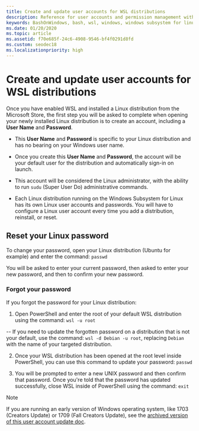 ```yaml
---
title: Create and update user accounts for WSL distributions
description: Reference for user accounts and permission management with the Windows Subsystem for Linux.
keywords: BashOnWindows, bash, wsl, windows, windows subsystem for linux, windowssubsystem, ubuntu, user accounts
ms.date: 01/20/2020
ms.topic: article
ms.assetid: f70e685f-24c6-4908-9546-bf4f0291d8fd
ms.custom: seodec18
ms.localizationpriority: high
---
```


# Create and update user accounts for WSL distributions

Once you have enabled WSL and installed a Linux distribution from the Microsoft Store, the first step you will be asked to complete when opening your newly installed Linux distribution is to create an account, including a **User Name** and **Password**.

- This **User Name** and **Password** is specific to your Linux distribution and has no bearing on your Windows user name.

- Once you create this **User Name** and **Password**, the account will be your default user for the distribution and automatically sign-in on launch.

- This account will be considered the Linux administrator, with the ability to run `sudu` (Super User Do) administrative commands.

- Each Linux distribution running on the Windows Subsystem for Linux has its own Linux user accounts and passwords.  You will have to configure a Linux user account every time you add a distribution, reinstall, or reset.

## Reset your Linux password

To change your password, open your Linux distribution (Ubuntu for example) and enter the command: `passwd`

You will be asked to enter your current password, then asked to enter your new password, and then to confirm your new password.

### Forgot your password

If you forgot the password for your Linux distribution:

1. Open PowerShell and enter the root of your default WSL distribution using the command: `wsl -u root`

-- If you need to update the forgotten password on a distribution that is not your default, use the command: `wsl -d Debian -u root`, replacing `Debian` with the name of your targeted distribution.

2. Once your WSL distribution has been opened at the root level inside PowerShell, you can use this command to update your password: `passwd`

3. You will be prompted to enter a new UNIX password and then confirm that password. Once you're told that the password has updated successfully, close WSL inside of PowerShell using the command: `exit`

> [!NOTE]
> If you are running an early version of Windows operating system, like 1703 (Creators Update) or 1709 (Fall Creators Update), see the [archived version of this user account update doc](./user-support-archived.md).
